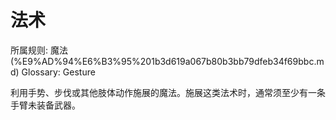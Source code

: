 # 法术

所属规则: 魔法 (%E9%AD%94%E6%B3%95%201b3d619a067b80b3bb79dfeb34f69bbc.md)
Glossary: Gesture

利用手势、步伐或其他肢体动作施展的魔法。施展这类法术时，通常须至少有一条手臂未装备武器。
